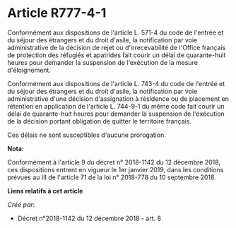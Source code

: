 # Article R777-4-1

Conformément aux dispositions de l'article L. 571-4 du code de l'entrée et du séjour des étrangers et du droit d'asile, la
notification par voie administrative de la décision de rejet ou d'irrecevabilité de l'Office français de protection des
réfugiés et apatrides fait courir un délai de quarante-huit heures pour demander la suspension de l'exécution de la mesure
d'éloignement.

Conformément aux dispositions de l'article L. 743-4 du code de l'entrée et du séjour des étrangers et du droit d'asile, la
notification par voie administrative d'une décision d'assignation à résidence ou de placement en rétention en application de
l'article L. 744-9-1 du même code fait courir un délai de quarante-huit heures pour demander la suspension de l'exécution de
la décision portant obligation de quitter le territoire français.

Ces délais ne sont susceptibles d'aucune prorogation.

**Nota:**

Conformément à l'article 9 du décret n° 2018-1142 du 12 décembre 2018, ces dispositions entrent en vigueur le 1er janvier
2019, dans les conditions prévues au III de l'article 71 de la loi n° 2018-778 du 10 septembre 2018.

**Liens relatifs à cet article**

_Créé par_:

  - Décret n°2018-1142 du 12 décembre 2018 - art. 8
